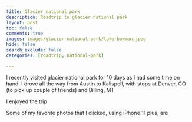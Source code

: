 ```yaml
---
title: Glacier national park
description: Roadtrip to glacier national park
layout: post
toc: false
comments: true
images: images/glacier-national-park/lake-bowman.jpeg
hide: false
search_exclude: false
categories: [roadtrip, national-park]

---
```


I recently visited glacier national park for 10 days as I had some time on hand. I drove all the way from Austin to Kalispell, with stops at Denver, CO (to pick up couple of friends) and Billing, MT

I enjoyed the trip

Some of my favorite photos that I clicked, using iPhone 11 plus, are